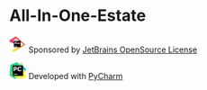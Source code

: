# All-In-One-Estate



<img src="https://raw.githubusercontent.com/akahard2dj/All-In-One-Estate/master/jetbrains-image/jetbrains.png" width="30" height="30" /> Sponsored by [JetBrains OpenSource License](https://www.jetbrains.com/buy/opensource/)

<img src="https://raw.githubusercontent.com/akahard2dj/All-In-One-Estate/master/jetbrains-image/logo.png" width="30" height="30" /> Developed with [PyCharm](https://www.jetbrains.com/pycharm/)
